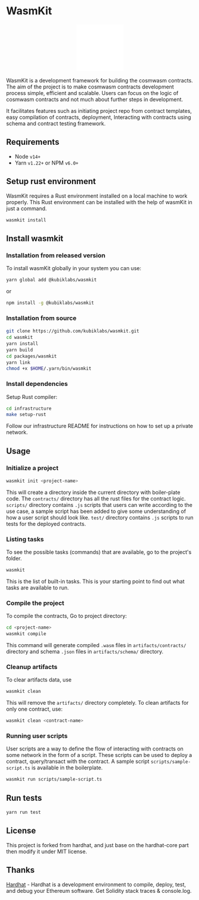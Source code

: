 # WasmKit

<p align="center" width="100%">
  <img src="./assets/wasm_kit_logo_light.png" width=25% height=25%>
</p>

WasmKit is a development framework for building the cosmwasm contracts. The aim of the project is to make cosmwasm contracts development process simple, efficient and scalable. Users can focus on the logic of cosmwasm contracts and not much about further steps in development.

It facilitates features such as initiating project repo from contract templates, easy compilation of contracts, deployment, Interacting with contracts using schema and contract testing framework.

## Requirements

- Node `v14+`
- Yarn `v1.22+` or NPM `v6.0+`

## Setup rust environment

WasmKit requires a Rust environment installed on a local machine to work properly. This Rust environment can be installed with the help of wasmKit in just a command.

```bash
wasmkit install
```

## Install wasmkit

### Installation from released version

To install wasmKit globally in your system you can use:

```bash
yarn global add @kubiklabs/wasmkit
```

or

```bash
npm install -g @kubiklabs/wasmkit
```

### Installation from source

```bash
git clone https://github.com/kubiklabs/wasmkit.git
cd wasmkit
yarn install
yarn build
cd packages/wasmkit
yarn link
chmod +x $HOME/.yarn/bin/wasmkit
```

### Install dependencies

Setup Rust compiler:

```bash
cd infrastructure
make setup-rust
```

Follow our infrastructure README for instructions on how to set up a private network.

## Usage

### Initialize a project

```bash
wasmkit init <project-name>
```

This will create a directory <project-name> inside the current directory with boiler-plate code. The `contracts/` directory has all the rust files for the contract logic. `scripts/` directory contains  `.js` scripts that users can write according to the use case, a sample script has been added to give some understanding of how a user script should look like. `test/` directory contains `.js` scripts to run tests for the deployed contracts.

### Listing tasks

To see the possible tasks (commands) that are available, go to the project's folder. 

```bash
wasmkit
``` 

This is the list of built-in tasks. This is your starting point to find out what tasks are available to run.

### Compile the project

To compile the contracts, Go to project directory:

```bash
cd <project-name>
wasmkit compile
```

This command will generate compiled `.wasm` files in `artifacts/contracts/` directory and schema `.json` files in `artifacts/schema/` directory.

### Cleanup artifacts

To clear artifacts data, use

```bash
wasmkit clean
``` 
This will remove the `artifacts/` directory completely. To clean artifacts for only one contract, use:

```bash
wasmkit clean <contract-name>
``` 

### Running user scripts

User scripts are a way to define the flow of interacting with contracts on some network in the form of a script. These scripts can be used to deploy a contract, query/transact with the contract. A sample script `scripts/sample-script.ts` is available in the boilerplate.

```bash
wasmkit run scripts/sample-script.ts
```

## Run tests

```bash
yarn run test
```

## License

This project is forked from hardhat, and just base on the hardhat-core part then modify it under MIT license.

## Thanks

[Hardhat](https://github.com/NomicFoundation/hardhat) - Hardhat is a development environment to compile, deploy, test, and debug your Ethereum software. Get Solidity stack traces & console.log.
